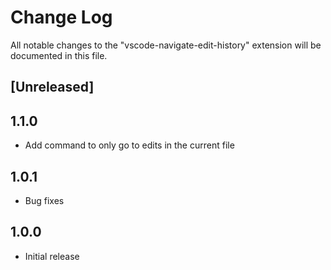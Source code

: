 # Change Log

All notable changes to the "vscode-navigate-edit-history" extension will be documented in this file.

## [Unreleased]

## 1.1.0

- Add command to only go to edits in the current file

## 1.0.1

- Bug fixes

## 1.0.0

- Initial release
